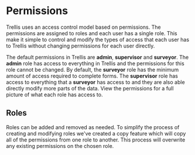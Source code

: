 # Permissions
Trellis uses an access control model based on permissions. The permissions are assigned to roles and each user has a single role. This make it simple to control and modify the types of access that each user has to Trellis without changing permissions for each user directly.

The default permissions in Trellis are **admin**, **supervisor** and **surveyor**. The **admin** role has access to everything in Trellis and the permissions for this role cannot be changed. By default, the **surveyor** role has the minimum amount of access required to complete forms. The **supervisor** role has access to everything that a **surveyor** has access to and they are also able directly modify more parts of the data. View the permissions for a full picture of what each role has access to.

## Roles
Roles can be added and removed as needed. To simplify the process of creating and modifying roles we've created a copy feature which will copy all of the permissions from one role to another. This process will overwrite any existing permissions on the chosen role.

